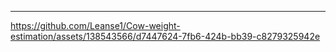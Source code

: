 -------------------------------------------------------------------------


https://github.com/Leanse1/Cow-weight-estimation/assets/138543566/d7447624-7fb6-424b-bb39-c8279325942e



